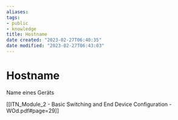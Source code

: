 ```yaml
---
aliases: 
tags: 
- public
- knowledge
title: Hostname
date created: "2023-02-27T06:40:35"
date modified: "2023-02-27T06:43:03"
---
```


# Hostname

Name eines Geräts

[[ITN_Module_2 - Basic Switching and End Device Configuration - WOd.pdf#page=29]]



